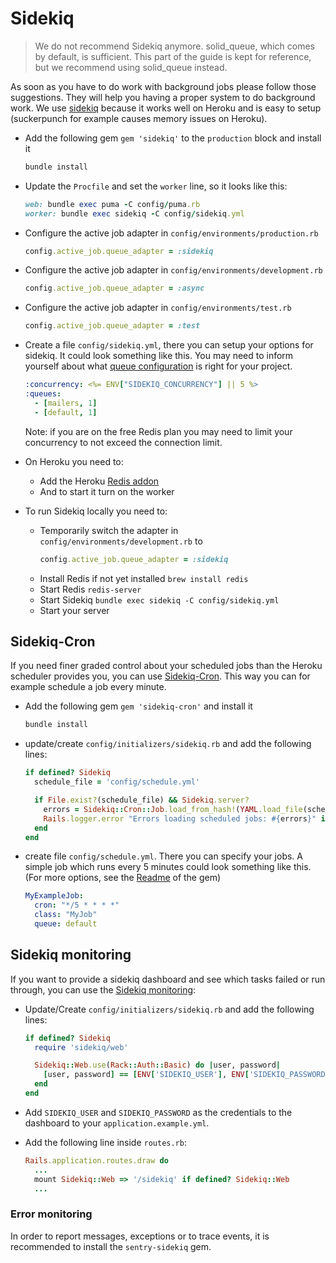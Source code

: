 # Sidekiq

> We do not recommend Sidekiq anymore. solid_queue, which comes by default, is sufficient.
> This part of the guide is kept for reference, but we recommend using solid_queue instead.

As soon as you have to do work with background jobs please follow those suggestions.
They will help you having a proper system to do background work.
We use [sidekiq](https://github.com/mperham/sidekiq) because it works well on Heroku and is easy to setup (suckerpunch for example causes memory issues on Heroku).

* Add the following gem `gem 'sidekiq'` to the `production` block and install it

  ```sh
  bundle install
  ```

* Update the `Procfile` and set the `worker` line, so it looks like this:

  ```rb
  web: bundle exec puma -C config/puma.rb
  worker: bundle exec sidekiq -C config/sidekiq.yml
  ```

* Configure the active job adapter in `config/environments/production.rb`

  ```rb
  config.active_job.queue_adapter = :sidekiq
  ```

* Configure the active job adapter in `config/environments/development.rb`

  ```rb
  config.active_job.queue_adapter = :async
  ```

* Configure the active job adapter in `config/environments/test.rb`

  ```rb
  config.active_job.queue_adapter = :test
  ```

* Create a file `config/sidekiq.yml`, there you can setup your options for sidekiq.
  It could look something like this.
  You may need to inform yourself about what
  [queue configuration](https://github.com/mperham/sidekiq/wiki/Advanced-Options#queues)
  is right for your project.

  ```yml
  :concurrency: <%= ENV["SIDEKIQ_CONCURRENCY"] || 5 %>
  :queues:
    - [mailers, 1]
    - [default, 1]
  ```

  Note: if you are on the free Redis plan
  you may need to limit your concurrency to not exceed the connection limit.

* On Heroku you need to:
  * Add the Heroku [Redis addon](https://elements.heroku.com/addons/heroku-redis)
  * And to start it turn on the worker

* To run Sidekiq locally you need to:
  * Temporarily switch the adapter in `config/environments/development.rb` to
    ```rb
    config.active_job.queue_adapter = :sidekiq
    ```
  * Install Redis if not yet installed `brew install redis`
  * Start Redis `redis-server`
  * Start Sidekiq `bundle exec sidekiq -C config/sidekiq.yml`
  * Start your server

## Sidekiq-Cron

If you need finer graded control about your scheduled jobs than the Heroku scheduler
provides you, you can use [Sidekiq-Cron](https://github.com/ondrejbartas/sidekiq-cron).
This way you can for example schedule a job every minute.

* Add the following gem `gem 'sidekiq-cron'` and install it

  ```sh
  bundle install
  ```

* update/create `config/initializers/sidekiq.rb` and add the following lines:

  ```rb
  if defined? Sidekiq
    schedule_file = 'config/schedule.yml'

    if File.exist?(schedule_file) && Sidekiq.server?
      errors = Sidekiq::Cron::Job.load_from_hash!(YAML.load_file(schedule_file))
      Rails.logger.error "Errors loading scheduled jobs: #{errors}" if errors.any?
    end
  end
  ```

* create file `config/schedule.yml`. There you can specify your jobs.
  A simple job which runs every 5 minutes could look something like this.
  (For more options, see the [Readme](https://github.com/ondrejbartas/sidekiq-cron/blob/master/README.md) of the gem)

  ```yml
  MyExampleJob:
    cron: "*/5 * * * *"
    class: "MyJob"
    queue: default
  ```

## Sidekiq monitoring

If you want to provide a sidekiq dashboard and see which tasks failed or run through, you can use the [Sidekiq monitoring](https://github.com/mperham/sidekiq/wiki/Monitoring):

* Update/Create `config/initializers/sidekiq.rb` and add the following lines:

  ```rb
  if defined? Sidekiq
    require 'sidekiq/web'

    Sidekiq::Web.use(Rack::Auth::Basic) do |user, password|
      [user, password] == [ENV['SIDEKIQ_USER'], ENV['SIDEKIQ_PASSWORD']]
    end
  end
  ```

* Add `SIDEKIQ_USER` and `SIDEKIQ_PASSWORD` as the credentials to the dashboard to your `application.example.yml`.
* Add the following line inside `routes.rb`:

  ```rb
  Rails.application.routes.draw do
    ...
    mount Sidekiq::Web => '/sidekiq' if defined? Sidekiq::Web
    ...
  ```

### Error monitoring

In order to report messages, exceptions or to trace events, it is recommended to install the `sentry-sidekiq` gem.
